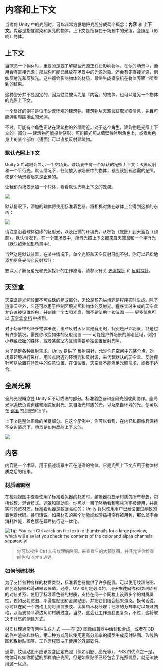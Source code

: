 <!-- > [Content and Context](http://docs.unity3d.com/Manual/StandardShaderContextAndContent.html) -->

<!-- Unity Manual > Graphics > Graphics Overview > Materials, Shaders & Textures > Standard Shader > Content and Context -->

<!-- # Content and Context -->
# 内容和上下文

<!-- When thinking about lighting in Unity, it is handy to divide the concepts into what we call the **content** the item being lit and rendered, and the **context**, which is the lighting that exists in the scene which affects the object being lit. -->
当考虑 Unity 中的光照时，可以非常方便地把光照分成两个概念：**内容** 和 **上下文**。内容是指被渲染和照亮的物体，上下文是指存在于场景中的光照，会照亮（影响）物体。

<!-- ## The Context -->
## 上下文

<!-- When lighting an object it is important to understand which sources of light are affecting the object. There are usually direct light sources in your scene: Game Object lights that you may have placed around your scene. There are also indirect light sources such as reflections and bounced light. These all have an effect on the object’s material to give the final result that the camera sees across the surface of the object. -->

当照亮一个物体时，重要的是要了解哪些光源正在在影响物体。在你的场景中，通用会有直接光源：那些你可能已经放在场景中的光源对象。还会有非直接光源，例如反射光和反弹光。这些都会影响物体的材质，最终生成摄像机在物体表面上所看到的结果。

<!-- This is not a hard and fast separation, often what might be considered “content” could also be the part of the lighting context for another object. -->

这种划分并不是固定的，因为往往被认为是『内容』的物体，也可以是另一个物体的光照上下文。

<!-- A good example of this would be a building situated in a desert landscape. The building would take light information from the skybox, and perhaps bounced light from the surrounding ground. -->

一个很好的例子是位于沙漠环境的建筑物。建筑物从天空盒获取光照信息，并且可能弹射周围地面的光照。

<!-- However there may be a character standing near an exterior wall of the building. For this character, the building is part of the lighting context - it may be casting a shadow, it may be casting bounced light from its wall onto the character, or the character may have reflective parts which are directly reflecting the building itself. -->

不过，可能有个角色正站在建筑物的外墙附近。对于这个角色，建筑物是光照上下文的一部分 — 建筑物可能投射阴影，可能把光照从墙壁弹射到角色上，或者角色身上的某个部位（镜面）可以直接反射建筑物。

<!-- ### The Default Lighting Context -->
### 默认光照上下文

<!-- At startup, Unity 5 shows an empty scene. This scene already has a default lighting context available with ambient, skydome-based reflections and a directional light. Any object placed in that scene should, by default, have all lighting it needs to look correct. -->

Unity 5 启动时会显示一个空场景。该场景中有一个默认的光照上下文：天幕反射和一个平行光。默认情况下，任何放入该场景中的物体，都应该拥有必需的光照，使整个场景看起来是正确的。

<!-- Let’s add a sphere to the scene, to see the effect of the default lighting context. -->

让我们向场景添加一个球体，看看默认光照上下文的效果。

![](http://docs.unity3d.com/uploads/Main/StandardShaderGOCreateSphereMenu.png)

<!-- The added sphere will be using the Standard shader by default. Focusing the camera on the sphere will result on something like this: -->

默认情况下，添加的球体将使用标准着色器。将相机对焦在球体上会得到这样的东西：

![](http://docs.unity3d.com/uploads/Main/StandardShaderSphereInScene.png)

<!-- Notice the reflection along the edges of the sphere as well as the subtle ambient, from brown (bottom) to the sky blue (top). By default, in an empty scene, all lighting context is derived from the skybox and a directional light (which is added to the Scene by default). -->

请注意沿着球体边缘的反射光，以及细微的环境光，从棕色（底部）到天蓝色（顶部）。默认情况下，在一个空场景中，所有光照上下文都来自天空盒和一个平行光（默认被添加到场景中）。

<!-- Of course this is the default setup, a single lighting and sky reflection may not be enough in some cases. You can easily add more lighting and reflection probes: -->

当然这是默认设置，在某些情况下，单个光照和天空反射可能不够。你可以轻松地添加更多光照和反射探针：

<!-- For an in-depth view on how reflection and light probes work please see the documentation on [light probes](http://docs.unity3d.com/Manual/LightProbes.html) and [reflection probes](http://docs.unity3d.com/Manual/ReflectionProbes.html). -->
要深入了解反射光和光照探针的工作原理，请参阅有关 [光照探针](http://docs.unity3d.com/Manual/LightProbes.html) 和 [反射探针](http://docs.unity3d.com/Manual/ReflectionProbes.html)。

<!-- ## Skyboxes -->
## 天空盒

<!-- A Skybox, baked or procedural, can be an integral part of your lighting setup. It can be used to control the ambient lighting and the reflections in your objects in addition to rendering the sky. Procedural Skyboxes also allow you to set the colours directly and create a sun disc instead of using a bitmap - more information can be found in the [Skybox Documentation](http://docs.unity3d.com/Manual/class-Skybox.html) -->

天空盒是光照设置不可或缺的组成部分，无论是预先烘培还是程序实时生成。除了渲染天空外，它还可以用于控制环境光照和物体的反射光。程序实时生成的天空盒允许直接设置颜色，并创建一个太阳光盘，而不是使用一张位图 —— 更多信息可以 [天空盒文档] 中找到。

[天空盒文档]: http://docs.unity3d.com/Manual/class-Skybox.html

<!-- While reflecting the skybox can be useful for many objects in your scenes, particularly outdoor scenes, there are often cases where you need to vary the reflections an object uses - there may be dark areas in an outdoor scene, such as alleyways or dense forest, or you may have interior areas which require reflections to match each room. -->

对于场景中的许多物体来说，虽然反射天空盒是有用的，特别是户外场景，但是也有许多情况，需要你改变物体的反射设置 —— 可能是户外场景的黑暗区域，例如小巷或茂密的森林，或者某些室内区域需要单独设置反射光照。

<!-- To meet the needs of these various reflective requirements, Unity has [reflection probes](http://docs.unity3d.com/Manual/class-ReflectionProbe.html) which allow you to sample the environment in your scene at a certain point in space, for use as the ambient light and reflection source for any objects near that point instead of the default skybox. Reflection probes can be placed around your scene in any locations where the scene’s skybox is not sufficient or appropriate. -->

为了满足各种反射需求，Unity 提供了 [反射探针]，允许你在空间中的某个点，对场景环境进行采样，用该点附近的环境光和反射源，来代替默认的天空盒。反射探针可以放置在场景中的任意位置，在该位置，天空盒不能满足光照需求，或者不适合。

[反射探针]: http://docs.unity3d.com/Manual/class-ReflectionProbe.html

<!-- ## Global Illumination -->
## 全局光照

<!-- The concept of Global Illumination is integral to Unity 5. Both the Standard shader and Unity 5’s GI systems have been designed to play well with each other. The GI system takes care of creating and tracking bounced light, light from emissive materials and light from the environment. You can find the details [here](http://docs.unity3d.com/Manual/GlobalIllumination.html). -->
全局光照概念是 Unity 5 不可或缺的部分。标准着色器和全局光照彼此协作。全局光照系统负责创建和跟踪反射光、来自发光材质的光，以及来自环境的光。你可以在 [这里] 找到更多细节。

[这里]: http://docs.unity3d.com/Manual/GlobalIllumination.html

<!-- The context is a critical part of the overall look of the image. In this example you can see how a scene reflects changes in context, while content and camera remains the same. -->

上下文是整体图像的关键部分。在这个示例中，你可以看到，在内容和摄像机保持不变的情况下，场景是如何反射上下文的。

![](http://docs.unity3d.com/uploads/Main/StandardShaderChangingSkyboxesEffect.gif)

<!-- ## The Content -->
## 内容

<!-- The content is the term used to describe the objects in your scene that are being rendered. Their appearance is a result of the lighting context acting on the materials that have been applied to the objects. -->

内容是一个术语，用于描述场景中正在渲染的物体。它是光照上下文应用于物体材质之后的结果。

<!-- ### The Material Editor -->
### 材质编辑器

<!-- When viewing a material in the inspector which uses the Standard Shader, the editor displays all parameters for the material including textures, blending modes, masking and secondary maps. At a glance you be able to see which features are used and preview the material. As the Standard shader is data-driven: Unity will only use the shader code required by the configuration the user has set for the material. In other words if a feature or texture slot of the material is not used, there is no cost for it and the shader combination is optimised behind the scenes. -->

在检视视图中查看使用了标准着色器的材质时，编辑器将显示材质的所有参数，包括纹理、混合模式、遮罩和辅助图。你可以一目了然地看到哪些功能被使用，并且实时预览材质。标准着色器是数据驱动的：Unity 将只使用用户已经设置过参数的着色器代码。换句话说，如果材质的某个功能或纹理插槽没有被用到，那么就不会消耗性能，着色器在幕后执行这一优化。

![Tip: You can Ctrl+click on the texture thumbnails for a large preview, which will also let you check the contents of the color and alpha channels separately!](http://docs.unity3d.com/uploads/Main/StandardShaderMaterialInspector.png)
<!-- > Tip: You can Ctrl+click on the texture thumbnails for a large preview, which will also let you check the contents of the color and alpha channels separately! -->
> 你可以按住 Ctrl 点击纹理缩略图，来查看它的大预览图，并且允许你检查颜色和 alpha 通道。

<!-- ### How to create a material -->
### 如何创建材料

<!-- The Standard shader allows for many configurations in order to represent a great variety of material types. Values can be set with texture maps or colour pickers and sliders. Generally UV mapping is required in conjunction with textures to describe which part of your mesh refers to which part of the texture map. The Standard Shader material allows you therefore to have different material properties across the same mesh when used in conjunction with specular and smoothness map or a metallic map. In other words you can create rubber, metal and wood on one mesh where the resolution of the texture can exceed the polygon topology allowing for smooth borders and transition between material types, of course this has implications for a greater complexity in the workflow, but this will depend on your texture creation method. -->

为了支持各种各样的材质类型，标准着色器提供了许多配置。可以使用纹理贴图、颜色选择器和滑动器设置值。通常，UV 映射是必须的，用于描述网格和纹理贴图的对应关系。使用了标准着色器的材质，支持在同一个网格上设置多个的材质属性，例如反射贴图、平滑度贴图和金属贴图，并把它们结合起来渲染。换句话说，你可以在同一个网格上同时设置橡胶、金属和木材纹理；纹理的分辨率可以超过网格，从而支持平滑边角和材质过度，当然，这会让工作流程更复杂，不过，这将取决于材质的创建方式。

<!-- Textures for your materials tend to be generated in one of two ways - painting and compositing in a 2D image editor like Photoshop, or rendering / baking from your 3D package, where you can also make use of higher resolution models to generate your normal maps and occlusion maps in addition to the albedo, specular and other maps. This workflow varies dependent on the external packages used. -->

材质纹理通常有两种生成方式 —— 在 2D 图像编辑器中绘制和合成，或者在 3D 软件中渲染和烘培，第二种方式可以使用更高分辨率的模型生成反射贴图、法线贴图和散射贴图等。工作流程取决于使用的外部软件。

<!-- Generally no texture map should contain inherent lighting (shadows, highlights, etc). One of the advantages of PBS is that objects react to light as you would expect, which is not possible if maps already contain lighting information. -->

通常，纹理贴图不应该包含固定光照（例如阴影、高光等）。PBS 的优点之一是，物体可以如你期望的那样响应光照，但是如果贴图已经包含了光照信息，就无法使用这一优点。
